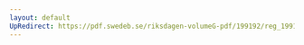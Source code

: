 ```yaml
---
layout: default
UpRedirect: https://pdf.swedeb.se/riksdagen-volumeG-pdf/199192/reg_199192/reg_199192_0955.pdf
---
```


